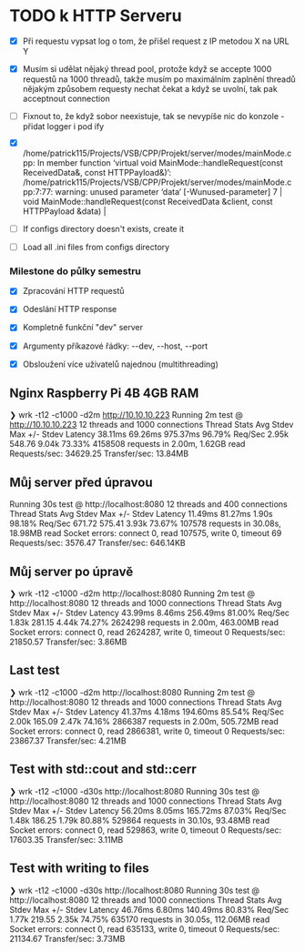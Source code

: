 # TODO k HTTP Serveru

- [X] Při requestu vypsat log o tom, že přišel request z IP metodou X na URL Y
- [x] Musím si udělat nějaký thread pool, protože když se accepte 1000 requestů na 1000 threadů, takže musím po maximálním zaplnění threadů nějakým způsobem requesty nechat čekat a když se uvolní, tak pak acceptnout connection
- [ ] Fixnout to, že když sobor neexistuje, tak se nevypíše nic do konzole - přidat logger i pod ify

- [X] /home/patrick115/Projects/VSB/CPP/Projekt/server/modes/mainMode.cpp: In member function ‘virtual void MainMode::handleRequest(const ReceivedData&, const HTTPPayload&)’:
/home/patrick115/Projects/VSB/CPP/Projekt/server/modes/mainMode.cpp:7:77: warning: unused parameter ‘data’ [-Wunused-parameter]
    7 | void MainMode::handleRequest(const ReceivedData &client, const HTTPPayload &data)
      |     
 - [ ] If configs directory doesn't exists, create it
 - [ ] Load all .ini files from configs directory


### Milestone do půlky semestru
- [x] Zpracování HTTP requestů
- [x] Odeslání HTTP response
- [x] Kompletně funkční "dev" server 
- [x] Argumenty příkazové řádky: --dev, --host, --port
- [x] Obsloužení více uživatelů najednou (multithreading)


## Nginx Raspberry Pi 4B 4GB RAM
❯ wrk -t12 -c1000 -d2m http://10.10.10.223
Running 2m test @ http://10.10.10.223
  12 threads and 1000 connections
  Thread Stats   Avg      Stdev     Max   +/- Stdev
    Latency    38.11ms   69.26ms 975.37ms   96.79%
    Req/Sec     2.95k   548.76     9.04k    73.33%
  4158508 requests in 2.00m, 1.62GB read
Requests/sec:  34629.25
Transfer/sec:     13.84MB

## Můj server před úpravou
Running 30s test @ http://localhost:8080
  12 threads and 400 connections
  Thread Stats   Avg      Stdev     Max   +/- Stdev
    Latency    11.49ms   81.27ms   1.90s    98.18%
    Req/Sec   671.72    575.41     3.93k    73.67%
  107578 requests in 30.08s, 18.98MB read
  Socket errors: connect 0, read 107575, write 0, timeout 69
Requests/sec:   3576.47
Transfer/sec:    646.14KB

## Můj server po úpravě
❯ wrk -t12 -c1000 -d2m http://localhost:8080
Running 2m test @ http://localhost:8080
  12 threads and 1000 connections
  Thread Stats   Avg      Stdev     Max   +/- Stdev
    Latency    43.99ms    8.46ms 256.49ms   81.00%
    Req/Sec     1.83k   281.15     4.44k    74.27%
  2624298 requests in 2.00m, 463.00MB read
  Socket errors: connect 0, read 2624287, write 0, timeout 0
Requests/sec:  21850.57
Transfer/sec:      3.86MB

## Last test
❯ wrk -t12 -c1000 -d2m http://localhost:8080
Running 2m test @ http://localhost:8080
  12 threads and 1000 connections
  Thread Stats   Avg      Stdev     Max   +/- Stdev
    Latency    41.37ms    4.18ms 194.60ms   85.54%
    Req/Sec     2.00k   165.09     2.47k    74.16%
  2866387 requests in 2.00m, 505.72MB read
  Socket errors: connect 0, read 2866381, write 0, timeout 0
Requests/sec:  23867.37
Transfer/sec:      4.21MB

## Test with std::cout and std::cerr 
❯ wrk -t12 -c1000 -d30s http://localhost:8080
Running 30s test @ http://localhost:8080
  12 threads and 1000 connections
  Thread Stats   Avg      Stdev     Max   +/- Stdev
    Latency    56.20ms    8.05ms 165.72ms   87.03%
    Req/Sec     1.48k   186.25     1.79k    80.88%
  529864 requests in 30.10s, 93.48MB read
  Socket errors: connect 0, read 529863, write 0, timeout 0
Requests/sec:  17603.35
Transfer/sec:      3.11MB

## Test with writing to files
❯ wrk -t12 -c1000 -d30s http://localhost:8080
Running 30s test @ http://localhost:8080
  12 threads and 1000 connections
  Thread Stats   Avg      Stdev     Max   +/- Stdev
    Latency    46.76ms    6.80ms 140.49ms   80.83%
    Req/Sec     1.77k   219.55     2.35k    74.75%
  635170 requests in 30.05s, 112.06MB read
  Socket errors: connect 0, read 635133, write 0, timeout 0
Requests/sec:  21134.67
Transfer/sec:      3.73MB
